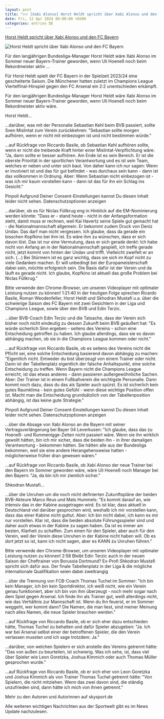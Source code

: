 ```yaml
---
layout: post
title: "🔥🔥 [Xabi Alonso] Horst Heldt spricht über Xabi Alonso und den FC Bayern"
date: Fri, 12 Apr 2024 09:00:00 +0200
categories: entries DE
---
```

[Horst Heldt spricht über Xabi Alonso und den FC Bayern](https://sport.sky.de/fussball/artikel/horst-heldt-spricht-ueber-xabi-alonso-und-den-fc-bayern/13113350/34942)

![Horst Heldt spricht über Xabi Alonso und den FC Bayern](https://e6.365dm.de/24/04/1600x900/skysport_de-xabi-alonso-bayer-leverkusen_6518662.jpg?20240412085219)

Für den langjährigen Bundesliga-Manager Horst Heldt wäre Xabi Alonso im Sommer neuer Bayern-Trainer geworden, wenn Uli Hoeneß noch beim Rekordmeister aktiv ...

Für Horst Heldt spielt der FC Bayern in der Spielzeit 2023/24 eine gescheiterte Saison. Die Münchener hatten zuletzt im Champions League Viertelfinal-Hinspiel gegen den FC Arsenal ein 2:2 unentschieden erkämpft.

Für den langjährigen Bundesliga-Manager Horst Heldt wäre Xabi Alonso im Sommer neuer Bayern-Trainer geworden, wenn Uli Hoeneß noch beim Rekordmeister aktiv wäre.

Horst Heldt...

...darüber, was mit der Personalie Sebastian Kehl beim BVB passiert, sollte Sven Mislintat zum Verein zurückkehren: "Sebastian sollte morgen aufhören, wenn er nicht mit einbezogen ist und nicht bestimmen würde."

...auf Rückfrage von Riccardo Basile, ob Sebastian Kehl aufhören sollte, wenn er nicht die treibende Kraft hinter einer Mislintat-Verpflichtung wäre: "Ja, dann sollte er besser aufhören. Am Ende ist es sein Bereich. Er ist die oberste Priorität in der sportlichen Verantwortung und es ist sein Team, welches er neben und unter sich baut. Von daher kann ich nur sagen: Wenn er involviert ist und das für gut befindet - was durchaus sein kann - dann ist das vollkommen in Ordnung. Aber: Wenn Sebastian nicht einbezogen ist - was ich mir kaum vorstellen kann - dann ist das für ihn ein Schlag ins Gesicht."

Pinpoll Aufgrund Deiner Consent-Einstellungen kannst Du diesen Inhalt leider nicht sehen. Datenschutzoptionen anzeigen

...darüber, ob es für Niclas Füllkrug eng in Hinblick auf die EM-Nominierung werden könnte: "Dass er - stand heute - nicht in der Anfangsformation steht, damit muss er rechnen, weil Kai Havertz seine Spiele gut gemacht hat - die Nationalmannschaft allgemein. Er bekommt zudem Druck von Deniz Undav. Das darf man nicht vergessen. Ich glaube, dass da gerade ein bisschen Kopfkino bei ihm ist. Es wäre ihm zu wünschen, dass er sich davon löst. Das ist nur eine Vermutung, dass er sich gerade denkt: Ich habe nicht von Anfang an in der Nationalmannschaft gespielt, ich treffe gerade nicht, jetzt kommt von hinten der Undav und trifft. Vielleicht zweifelt er an sich. (…) Bei Stürmern ist es ganz wichtig, dass sie sich im Kopf nicht zu viele Gedanken machen. Er will unbedingt bei der Europameisterschaft dabei sein, möchte erfolgreich sein. Die Basis dafür ist der Verein und da läuft es gerade nicht. Ich glaube, Kopfkino ist aktuell das große Problem bei Niclas Füllkrug."

Bitte verwende den Chrome-Browser, um unseren Videoplayer mit optimaler Leistung nutzen zu können! 1:21:40 In der heutigen Folge sprechen Ricardo Basile, Roman Weodenfeller, Horst Heldt und Skhodran Mustafi u.a. über die schwierige Saison des FC Bayern mit zwei Gesichtern in der Liga und Champions League, sowie über den BVB und Edin Terzic.

...über BVB-Coach Edin Terzic und die Tatsache, dass der Verein sich bisher noch nicht eindeutig zu dessen Zukunft beim BVB geäußert hat: "Es würde sicherlich Sinn ergeben - seitens des Vereins - schon eine Entscheidung getroffen zu haben. Ich glaube allerdings, dass sie es davon abhängig machen, ob sie in die Champions League kommen oder nicht."

...auf Rückfrage von Riccardo Basile, ob es seitens des Vereins nicht die Pflicht sei, eine solche Entscheidung basierend davon abhängig zu machen: "Eigentlich nicht. Entweder du bist überzeugt von einem Trainer oder nicht. Dann ist der Tabellenplatz eigentlich der falsche Anhaltspunkt, eine solche Entscheidung zu treffen. Wenn Bayern nicht die Champions League erreicht, ist das etwas anderes - dann passieren außergewöhnliche Sachen. Aber: Der Trainer ist in einem Fußballverein die wichtigste Personalie. Dann kommt noch dazu, dass du das als Spieler auch spürst. Es ist sicherlich kein gutes Raumklima - kein gutes Gefühl - wenn diese wichtige Position offen ist. Macht man die Entscheidung grundsätzlich von der Tabellenposition abhängig, ist das keine gute Strategie."

Pinpoll Aufgrund Deiner Consent-Einstellungen kannst Du diesen Inhalt leider nicht sehen. Datenschutzoptionen anzeigen

...über die Absage von Xabi Alonso an die Bayern mit seiner Vertragsverlängerung bei Bayer 04 Leverkusen: "Ich glaube, dass das zu Hoeneß- und Rummenigge-Zeiten nicht passiert wäre. Wenn sie ihn wirklich gewollt hätten, bin ich mir sicher, dass die beiden ihn - in ihrer damaligen Verantwortung - bekommen hätten. Sie hätten alle aus der Bundesliga bekommen, weil sie eine andere Herangehensweise hatten - möglicherweise früher dran gewesen wären."

...auf Rückfrage von Riccardo Basile, ob Xabi Alonso der neue Trainer bei den Bayern im Sommer geworden wäre, wäre Uli Hoeneß noch Manager bei den Bayern: "Ja, da bin ich mir ziemlich sicher."

Shkodran Mustafi...

...über die Unruhen um die noch nicht definierten Zukunftspläne der beiden BVB-Akteure Marco Reus und Mats Hummels: "Es kommt darauf an, wie intensiv das in der Kabine ausgetragen wird. Es ist klar, dass aktuell in Deutschland viel darüber gesprochen wird, weshalb ich mir vorstellen kann, dass das einer Kabine nicht guttut. Aber: Ich bin nicht dabei, ich kann es mir nur vorstellen. Klar ist, dass die beiden absolute Führungsspieler sind und daher auch etwas in der Kabine zu sagen haben. Da ist es immer am besten, Klarheit zu schaffen. Zum einen für den Spieler, aber auch für den Verein, weil der Verein diese Unruhen in der Kabine nicht haben will. Ob es dort jetzt so ist, kann ich nicht sagen, aber es KANN zu Unruhen führen."

Bitte verwende den Chrome-Browser, um unseren Videoplayer mit optimaler Leistung nutzen zu können! 2:58 Bleibt Edin Terzic auch in der neuen Saison der Cheftrainer von Borussia Dortmund? Ex-Profi Shkodran Mustafi spricht sich dafür aus. Der finale Tabellenplatz in der Liga & die mögliche internationale Qualifikation seien dabei zweitrangig

...über die Trennung von FCB-Coach Thomas Tuchel im Sommer: "Ich bin kein Manager, ich bin kein Sportdirektor, ich weiß nicht, wie ein Verein genau funktioniert, aber ich bin von ihm überzeugt - noch mehr sogar nach dem Spiel gegen Arsenal. Ich finde ihn als Trainer gut, weiß allerdings nicht, wie das Verhältnis zur Mannschaft ist. Wenn du ihn feuerst, er im Sommer weggeht, wer kommt dann? Die Namen, die man liest, sind meiner Meinung nach alles Namen, die neue Spieler brauchen werden."

...auf Rückfrage von Riccardo Basile, ob er sich eher dazu entschieden hätte, Thomas Tuchel zu behalten und dafür Spieler abzugeben: "Ja. Ich war bei Arsenal selbst einer der betroffenen Spieler, die den Verein verlassen mussten und ich sage trotzdem: Ja."

...darüber, von welchen Spielern er sich anstelle des Vereins getrennt hätte: "Das von außen zu beurteilen, ist schwierig. Was ich sehe, ist, dass viel über Spieler wie Leon Goretzka, Joshua Kimmich oder auch Thomas Müller gesprochen wurde."

...auf Rückfrage von Riccardo Basile, ob er sich eher von Leon Goretzka und Joshua Kimmich als von Trainer Thomas Tuchel getrennt hätte: "Von Spielern, die nicht mitziehen. Wenn das zwei davon sind, die ständig unzufrieden sind, dann hätte ich mich von ihnen getrennt."

Mehr zu den Autoren und Autorinnen auf skysport.de

Alle weiteren wichtigen Nachrichten aus der Sportwelt gibt es im News Update nachzulesen.

